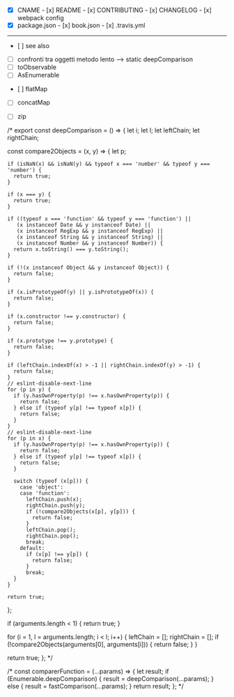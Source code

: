 - [x] CNAME
- [x] README
- [x] CONTRIBUTING
- [x] CHANGELOG
- [x] webpack config
- [x] package.json
- [x] book.json
- [x] .travis.yml

----------------------------------------------

- [ ] see also
- [ ] confronti tra oggetti metodo lento --> static deepComparison
- [ ] toObservable
- [ ] AsEnumerable
- [ ] flatMap
- [ ] concatMap
- [ ] zip


/* export const deepComparison = () => {
  let i;
  let l;
  let leftChain;
  let rightChain;

  const compare2Objects = (x, y) => {
    let p;

    if (isNaN(x) && isNaN(y) && typeof x === 'number' && typeof y === 'number') {
      return true;
    }

    if (x === y) {
      return true;
    }

    if ((typeof x === 'function' && typeof y === 'function') ||
       (x instanceof Date && y instanceof Date) ||
       (x instanceof RegExp && y instanceof RegExp) ||
       (x instanceof String && y instanceof String) ||
       (x instanceof Number && y instanceof Number)) {
      return x.toString() === y.toString();
    }

    if (!(x instanceof Object && y instanceof Object)) {
      return false;
    }

    if (x.isPrototypeOf(y) || y.isPrototypeOf(x)) {
      return false;
    }

    if (x.constructor !== y.constructor) {
      return false;
    }

    if (x.prototype !== y.prototype) {
      return false;
    }

    if (leftChain.indexOf(x) > -1 || rightChain.indexOf(y) > -1) {
      return false;
    }
    // eslint-disable-next-line
    for (p in y) {
      if (y.hasOwnProperty(p) !== x.hasOwnProperty(p)) {
        return false;
      } else if (typeof y[p] !== typeof x[p]) {
        return false;
      }
    }
    // eslint-disable-next-line
    for (p in x) {
      if (y.hasOwnProperty(p) !== x.hasOwnProperty(p)) {
        return false;
      } else if (typeof y[p] !== typeof x[p]) {
        return false;
      }

      switch (typeof (x[p])) {
        case 'object':
        case 'function':
          leftChain.push(x);
          rightChain.push(y);
          if (!compare2Objects(x[p], y[p])) {
            return false;
          }
          leftChain.pop();
          rightChain.pop();
          break;
        default:
          if (x[p] !== y[p]) {
            return false;
          }
          break;
      }
    }

    return true;
  };

  if (arguments.length < 1) {
    return true;
  }

  for (i = 1, l = arguments.length; i < l; i++) {
    leftChain = [];
    rightChain = [];
    if (!compare2Objects(arguments[0], arguments[i])) {
      return false;
    }
  }

  return true;
}; */

/* const comparerFunction = (...params) => {
  let result;
  if (Enumerable.deepComparison) {
    result = deepComparison(...params);
  } else {
    result = fastComparison(...params);
  }
  return result;
}; */
